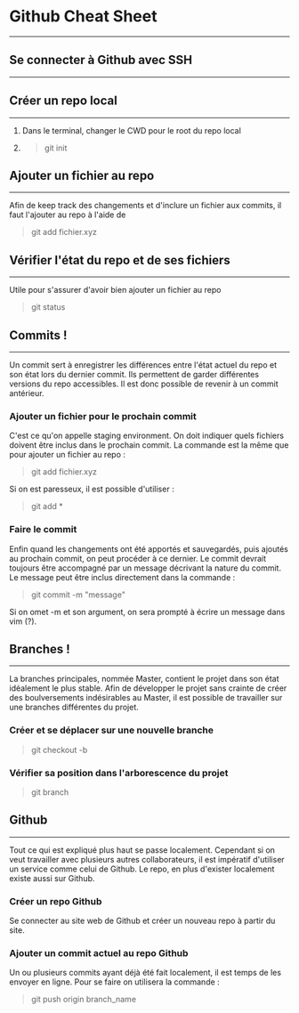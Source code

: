 # Github Cheat Sheet
---
## Se connecter à Github avec SSH
---
## Créer un repo local
---
1. Dans le terminal, changer le CWD pour le root du repo local
2. > git init

## Ajouter un fichier au repo
---
Afin de keep track des changements et d'inclure un fichier aux commits, il faut l'ajouter au repo à l'aide de
> git add fichier.xyz

## Vérifier l'état du repo et de ses fichiers
---
Utile pour s'assurer d'avoir bien ajouter un fichier au repo
> git status

## Commits !
---
Un commit sert à enregistrer les différences entre l'état actuel du repo et son état lors du dernier commit.
Ils permettent de garder différentes versions du repo accessibles. Il est donc possible de revenir à un commit antérieur.

### Ajouter un fichier pour le prochain commit
C'est ce qu'on appelle staging environment. On doit indiquer quels fichiers doivent être inclus dans le prochain commit. La commande est la même que pour ajouter un fichier au repo :
> git add fichier.xyz

Si on est paresseux, il est possible d'utiliser :
> git add *

### Faire le commit
Enfin quand les changements ont été apportés et sauvegardés, puis ajoutés au prochain commit, on peut procéder à ce dernier. Le commit devrait toujours être accompagné par un message décrivant la nature du commit. Le message peut être inclus directement dans la commande :
> git commit -m "message"

Si on omet -m et son argument, on sera prompté à écrire un message dans vim (?).

## Branches !
---
La branches principales, nommée Master, contient le projet dans son état idéalement le plus stable. Afin de développer le projet sans crainte de créer des boulversements indésirables au Master, il est possible de travailler sur une branches différentes du projet.

### Créer et se déplacer sur une nouvelle branche
> git checkout -b <branch>

### Vérifier sa position dans l'arborescence du projet
> git branch

## Github
---
Tout ce qui est expliqué plus haut se passe localement. Cependant si on veut travailler avec plusieurs autres collaborateurs, il est impératif d'utiliser un service comme celui de Github. Le repo, en plus d'exister localement existe aussi sur Github.

### Créer un repo Github
Se connecter au site web de Github et créer un nouveau repo à partir du site.

### Ajouter un commit actuel au repo Github
Un ou plusieurs commits ayant déjà été fait localement, il est temps de les envoyer en ligne. Pour se faire on utilisera la commande :
> git push origin branch_name
